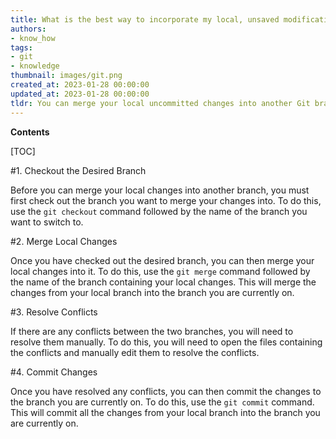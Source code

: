 ```yaml
---
title: What is the best way to incorporate my local, unsaved modifications into a different git branch?
authors:
- know_how
tags:
- git
- knowledge
thumbnail: images/git.png
created_at: 2023-01-28 00:00:00
updated_at: 2023-01-28 00:00:00
tldr: You can merge your local uncommitted changes into another Git branch by using the `git merge` command.
---
```


**Contents**

[TOC]

#1. Checkout the Desired Branch

Before you can merge your local changes into another branch, you must first check out the branch you want to merge your changes into. To do this, use the `git checkout` command followed by the name of the branch you want to switch to.

#2. Merge Local Changes

Once you have checked out the desired branch, you can then merge your local changes into it. To do this, use the `git merge` command followed by the name of the branch containing your local changes. This will merge the changes from your local branch into the branch you are currently on.

#3. Resolve Conflicts

If there are any conflicts between the two branches, you will need to resolve them manually. To do this, you will need to open the files containing the conflicts and manually edit them to resolve the conflicts.

#4. Commit Changes

Once you have resolved any conflicts, you can then commit the changes to the branch you are currently on. To do this, use the `git commit` command. This will commit all the changes from your local branch into the branch you are currently on.
